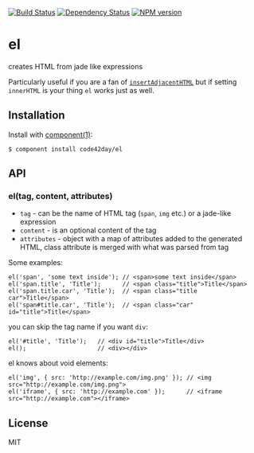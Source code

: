 [![Build Status](https://secure.travis-ci.org/code42day/el.png)](http://travis-ci.org/code42day/el)
[![Dependency Status](https://gemnasium.com/code42day/el.png)](https://gemnasium.com/code42day/el)
[![NPM version](https://badge.fury.io/js/el-component.png)](http://badge.fury.io/js/el-component)

# el

creates HTML from jade like expressions

Particularly useful if you are a fan of [`insertAdjacentHTML`][1] but if setting `innerHTML` is your
thing `el` works just as well.

## Installation

  Install with [component(1)](http://component.io):

    $ component install code42day/el

## API

### el(tag, content, attributes)

- `tag` - can be the name of HTML tag (`span`, `img` etc.) or a jade-like expression
- `content` - is an optional content of the tag
- `attributes` - object with a map of attributes added to the generated HTML, class attribute is
  merged with what was parsed from tag

Some examples:

    el('span', 'some text inside'); // <span>some text inside</span>
    el('span.title', 'Title');      // <span class="title">Title</span>
    el('span.title.car', 'Title');  // <span class="title car">Title</span>
    el('span#title.car', 'Title');  // <span class="car" id="title">Title</span>

you can skip the tag name if you want `div`:

    el('#title', 'Title');   // <div id="title">Title</div>
    el();                    // <div></div>

el knows about void elements:

    el('img', { src: 'http://example.com/img.png' }); // <img src="http://example.com/img.png">
    el('iframe', { src: 'http://example.com' });      // <iframe src="http://example.com"></iframe>


## License

  MIT

[1]: https://developer.mozilla.org/en-US/docs/Web/API/Element.insertAdjacentHTML

